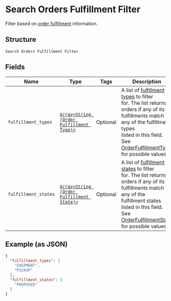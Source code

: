 
# Search Orders Fulfillment Filter

Filter based on [order fulfillment](../../doc/models/order-fulfillment.md) information.

## Structure

`Search Orders Fulfillment Filter`

## Fields

| Name | Type | Tags | Description |
|  --- | --- | --- | --- |
| `fulfillment_types` | [`Array<String (Order Fulfillment Type)>`](../../doc/models/order-fulfillment-type.md) | Optional | A list of [fulfillment types](../../doc/models/order-fulfillment-type.md) to filter<br>for. The list returns orders if any of its fulfillments match any of the fulfillment types<br>listed in this field.<br>See [OrderFulfillmentType](../../#type-orderfulfillmenttype) for possible values |
| `fulfillment_states` | [`Array<String (Order Fulfillment State)>`](../../doc/models/order-fulfillment-state.md) | Optional | A list of [fulfillment states](../../doc/models/order-fulfillment-state.md) to filter<br>for. The list returns orders if any of its fulfillments match any of the<br>fulfillment states listed in this field.<br>See [OrderFulfillmentState](../../#type-orderfulfillmentstate) for possible values |

## Example (as JSON)

```json
{
  "fulfillment_types": [
    "SHIPMENT",
    "PICKUP"
  ],
  "fulfillment_states": [
    "PROPOSED"
  ]
}
```

